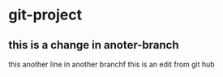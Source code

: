 # git-project
## this is a change in anoter-branch
this another line in another branchf
this is an edit from git hub
